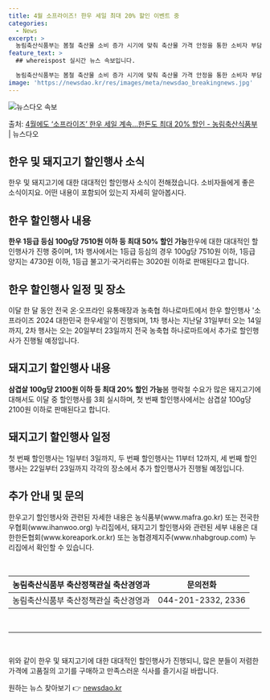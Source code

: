 ```yaml
---
title: 4월 소프라이즈! 한우 세일 최대 20% 할인 이벤트 중
categories:
  - News
excerpt: >
  농림축산식품부는 봄철 축산물 소비 증가 시기에 맞춰 축산물 가격 안정을 통한 소비자 부담 완화를 위해 한우한…
feature_text: >
  ## whereispost 실시간 뉴스 속보입니다.

  농림축산식품부는 봄철 축산물 소비 증가 시기에 맞춰 축산물 가격 안정을 통한 소비자 부담 완화를 위해 한우한…
image: 'https://newsdao.kr/res/images/meta/newsdao_breakingnews.jpg'
---
```


![뉴스다오 속보](https://newsdao.kr/res/images/meta/newsdao_breakingnews.jpg)

<p>출처: <a href="https://newsdao.kr/3470" rel="dofollow">4월에도 ‘소프라이즈’ 한우 세일 계속…한돈도 최대 20% 할인 - 농림축산식품부</a> | 뉴스다오</p>

<h2 data-ke-size="size26">한우 및 돼지고기 할인행사 소식</h2>
<p data-ke-size="size16">한우 및 돼지고기에 대한 대대적인 할인행사 소식이 전해졌습니다. 소비자들에게 좋은 소식이지요. 어떤 내용이 포함되어 있는지 자세히 알아봅시다.</p>

<h2 data-ke-size="size24">한우 할인행사 내용</h2>
<p data-ke-size="size16"><b>한우 1등급 등심 100g당 7510원 이하 등 최대 50% 할인 가능</b>한우에 대한 대대적인 할인행사가 진행 중이며, 1차 행사에서는 1등급 등심의 경우 100g당 7510원 이하, 1등급 양지는 4730원 이하, 1등급 불고기·국거리류는 3020원 이하로 판매된다고 합니다.</p>

<h2 data-ke-size="size24">한우 할인행사 일정 및 장소</h2>
<p data-ke-size="size16">이달 한 달 동안 전국 온·오프라인 유통매장과 농축협 하나로마트에서 한우 할인행사 '소프라이즈 2024 대한민국 한우세일'이 진행되며, 1차 행사는 지난달 31일부터 오는 14일까지, 2차 행사는 오는 20일부터 23일까지 전국 농축협 하나로마트에서 추가로 할인행사가 진행될 예정입니다.</p>

<h2 data-ke-size="size24">돼지고기 할인행사 내용</h2>
<p data-ke-size="size16"><b>삼겹살 100g당 2100원 이하 등 최대 20% 할인 가능</b>봄 행락철 수요가 많은 돼지고기에 대해서도 이달 중 할인행사를 3회 실시하며, 첫 번째 할인행사에서는 삼겹살 100g당 2100원 이하로 판매된다고 합니다.</p>

<h2 data-ke-size="size24">돼지고기 할인행사 일정</h2>
<p data-ke-size="size16">첫 번째 할인행사는 1일부터 3일까지, 두 번째 할인행사는 11부터 12까지, 세 번째 할인행사는 22일부터 23일까지 각각의 장소에서 추가 할인행사가 진행될 예정입니다.</p>

<h2 data-ke-size="size24">추가 안내 및 문의</h2>
<p data-ke-size="size16">한우고기 할인행사와 관련된 자세한 내용은 농식품부(www.mafra.go.kr) 또는 전국한우협회(www.ihanwoo.org) 누리집에서, 돼지고기 할인행사와 관련된 세부 내용은 대한한돈협회(www.koreapork.or.kr) 또는 농협경제지주(www.nhabgroup.com) 누리집에서 확인할 수 있습니다.</p>

<p data-ke-size="size16">&nbsp;</p>
<table>
	<thead>
		<tr>
			<th style="text-align: center;">농림축산식품부 축산정책관실 축산경영과</th>
			<th style="text-align: center;">문의전화</th>
		</tr>
	</thead>
	<tbody>
		<tr>
			<td style="text-align: center;">농림축산식품부 축산정책관실 축산경영과</td>
			<td style="text-align: center;">044-201-2332, 2336</td>
		</tr>
	</tbody>
</table>
<p data-ke-size="size16">&nbsp;</p>
<hr data-ke-size="size16" />
<p data-ke-size="size16">&nbsp;</p>

<p data-ke-size="size16">위와 같이 한우 및 돼지고기에 대한 대대적인 할인행사가 진행되니, 많은 분들이 저렴한 가격에 고품질의 고기를 구매하고 만족스러운 식사를 즐기시길 바랍니다.</p>
 

원하는 뉴스 찾아보기 👉 <a href="https://newsdao.kr" rel="dofollow">newsdao.kr</a>


